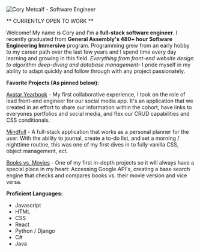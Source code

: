 ![Cory Metcalf - Software Engineer](https://i.imgur.com/GKQj7rC.png)

** CURRENTLY OPEN TO WORK **

Welcome! My name is Cory and I'm a **full-stack software engineer**. I recently graduated from **General Assembly's 480+ hour Software Engineering Immersive** program. Programming grew from an early hobby to my career path over the last few years and I spend time every day learning and growing in this field. *Everything from front-end website design to algorithm deep-diving and database management-* I pride myself in my ability to adapt quickly and follow through with any project passionately.

**Favorite Projects (As pinned below):**

[Avatar Yearbook](https://avatar-yearbook.netlify.app/) - My first collaborative experience, I took on the role of lead front-end engineer for our social media app. It's an application that we created in an effort to share our information within the cohort, have links to everyones portfolios and social media, and flex our CRUD capabilities and CSS conditionals.

[Mindfull](https://project-mindfull.herokuapp.com/todo) - A full-stack application that works as a personal planner for the user. With the ability to journal, create a to-do list, and set a morning / nighttime routine, this was one of my first dives in to fully vanilla CSS, object management, ect.

[Books vs. Movies](https://booksvsmovies.netlify.app) - One of my first in-depth projects so it will always have a special place in my heart: Accessing Google API's, creating a base search engine that checks and compares books vs. their movie version and vice versa.

**Proficient Languages:**
- Javascript
- HTML
- CSS
- React
- Python / Django
- C#
- Java
